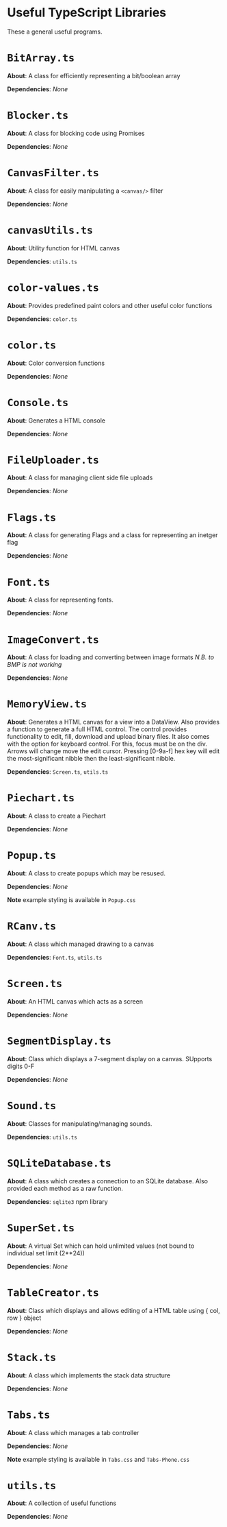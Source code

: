 # Useful TypeScript Libraries

These a general useful programs.

# `BitArray.ts`
**About**: A class for efficiently representing a bit/boolean array

**Dependencies**: *None*

# `Blocker.ts`
**About**: A class for blocking code using Promises

**Dependencies**: *None*

# `CanvasFilter.ts`
**About**: A class for easily manipulating a `<canvas/>` filter

**Dependencies**: *None*

# `canvasUtils.ts`
**About**: Utility function for HTML canvas

**Dependencies**: `utils.ts`

# `color-values.ts`
**About**: Provides predefined paint colors and other useful color functions

**Dependencies**: `color.ts`

# `color.ts`
**About**: Color conversion functions

**Dependencies**: *None*

# `Console.ts`
**About**: Generates a HTML console

**Dependencies**: *None*

# `FileUploader.ts`
**About**: A class for managing client side file uploads

**Dependencies**: *None*

# `Flags.ts`
**About**: A class for generating Flags and a class for representing an inetger flag

**Dependencies**: *None*

# `Font.ts`
**About**: A class for representing fonts.

**Dependencies**: *None*

# `ImageConvert.ts`
**About**: A class for loading and converting between image formats *N.B. to BMP is not working*

**Dependencies**: *None*

# `MemoryView.ts`
**About**: Generates a HTML canvas for a view into a DataView. Also provides a function to generate a full HTML control.
The control provides functionality to edit, fill, download and upload binary files. It also comes with the option for keyboard control.
For this, focus must be on the div. Arrows will change move the edit cursor. Pressing [0-9a-f] hex key will edit the most-significant nibble then the least-significant nibble.

**Dependencies**: `Screen.ts`, `utils.ts`

# `Piechart.ts`
**About**: A class to create a Piechart

**Dependencies**: *None*

# `Popup.ts`
**About**: A class to create popups which may be resused.

**Dependencies**: *None*

**Note** example styling is available in `Popup.css`

# `RCanv.ts`
**About**: A class which managed drawing to a canvas

**Dependencies**: `Font.ts`, `utils.ts`

# `Screen.ts`
**About**: An HTML canvas which acts as a screen

**Dependencies**: *None*

# `SegmentDisplay.ts`
**About**: Class which displays a 7-segment display on a canvas. SUpports digits 0-F

**Dependencies**: *None*

# `Sound.ts`
**About**: Classes for manipulating/managing sounds.

**Dependencies**: `utils.ts`

# `SQLiteDatabase.ts`
**About**: A class which creates a connection to an SQLite database. Also provided each method as a raw function.

**Dependencies**: `sqlite3` npm library

# `SuperSet.ts`
**About**: A virtual Set which can hold unlimited values (not bound to individual set limit (2**24))

**Dependencies**: *None*

# `TableCreator.ts`
**About**: Class which displays and allows editing of a HTML table using { col, row } object

**Dependencies**: *None*

# `Stack.ts`
**About**: A class which implements the stack data structure

**Dependencies**: *None*

# `Tabs.ts`
**About**: A class which manages a tab controller

**Dependencies**: *None*

**Note** example styling is available in `Tabs.css` and `Tabs-Phone.css`

# `utils.ts`
**About**: A collection of useful functions

**Dependencies**: *None*